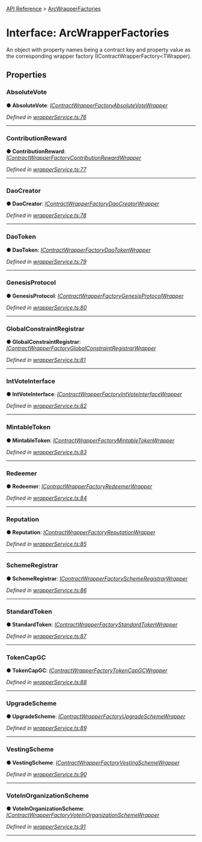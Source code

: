 [API Reference](../README.md) > [ArcWrapperFactories](../interfaces/ArcWrapperFactories.md)



# Interface: ArcWrapperFactories


An object with property names being a contract key and property value as the corresponding wrapper factory (IContractWrapperFactory<TWrapper).


## Properties
<a id="AbsoluteVote"></a>

###  AbsoluteVote

**●  AbsoluteVote**:  *[IContractWrapperFactory](IContractWrapperFactory.md)[AbsoluteVoteWrapper](../classes/AbsoluteVoteWrapper.md)* 

*Defined in [wrapperService.ts:76](https://github.com/daostack/arc.js/blob/f343aa24/lib/wrapperService.ts#L76)*





___

<a id="ContributionReward"></a>

###  ContributionReward

**●  ContributionReward**:  *[IContractWrapperFactory](IContractWrapperFactory.md)[ContributionRewardWrapper](../classes/ContributionRewardWrapper.md)* 

*Defined in [wrapperService.ts:77](https://github.com/daostack/arc.js/blob/f343aa24/lib/wrapperService.ts#L77)*





___

<a id="DaoCreator"></a>

###  DaoCreator

**●  DaoCreator**:  *[IContractWrapperFactory](IContractWrapperFactory.md)[DaoCreatorWrapper](../classes/DaoCreatorWrapper.md)* 

*Defined in [wrapperService.ts:78](https://github.com/daostack/arc.js/blob/f343aa24/lib/wrapperService.ts#L78)*





___

<a id="DaoToken"></a>

###  DaoToken

**●  DaoToken**:  *[IContractWrapperFactory](IContractWrapperFactory.md)[DaoTokenWrapper](../classes/DaoTokenWrapper.md)* 

*Defined in [wrapperService.ts:79](https://github.com/daostack/arc.js/blob/f343aa24/lib/wrapperService.ts#L79)*





___

<a id="GenesisProtocol"></a>

###  GenesisProtocol

**●  GenesisProtocol**:  *[IContractWrapperFactory](IContractWrapperFactory.md)[GenesisProtocolWrapper](../classes/GenesisProtocolWrapper.md)* 

*Defined in [wrapperService.ts:80](https://github.com/daostack/arc.js/blob/f343aa24/lib/wrapperService.ts#L80)*





___

<a id="GlobalConstraintRegistrar"></a>

###  GlobalConstraintRegistrar

**●  GlobalConstraintRegistrar**:  *[IContractWrapperFactory](IContractWrapperFactory.md)[GlobalConstraintRegistrarWrapper](../classes/GlobalConstraintRegistrarWrapper.md)* 

*Defined in [wrapperService.ts:81](https://github.com/daostack/arc.js/blob/f343aa24/lib/wrapperService.ts#L81)*





___

<a id="IntVoteInterface"></a>

###  IntVoteInterface

**●  IntVoteInterface**:  *[IContractWrapperFactory](IContractWrapperFactory.md)[IntVoteInterfaceWrapper](../classes/IntVoteInterfaceWrapper.md)* 

*Defined in [wrapperService.ts:82](https://github.com/daostack/arc.js/blob/f343aa24/lib/wrapperService.ts#L82)*





___

<a id="MintableToken"></a>

###  MintableToken

**●  MintableToken**:  *[IContractWrapperFactory](IContractWrapperFactory.md)[MintableTokenWrapper](../classes/MintableTokenWrapper.md)* 

*Defined in [wrapperService.ts:83](https://github.com/daostack/arc.js/blob/f343aa24/lib/wrapperService.ts#L83)*





___

<a id="Redeemer"></a>

###  Redeemer

**●  Redeemer**:  *[IContractWrapperFactory](IContractWrapperFactory.md)[RedeemerWrapper](../classes/RedeemerWrapper.md)* 

*Defined in [wrapperService.ts:84](https://github.com/daostack/arc.js/blob/f343aa24/lib/wrapperService.ts#L84)*





___

<a id="Reputation"></a>

###  Reputation

**●  Reputation**:  *[IContractWrapperFactory](IContractWrapperFactory.md)[ReputationWrapper](../classes/ReputationWrapper.md)* 

*Defined in [wrapperService.ts:85](https://github.com/daostack/arc.js/blob/f343aa24/lib/wrapperService.ts#L85)*





___

<a id="SchemeRegistrar"></a>

###  SchemeRegistrar

**●  SchemeRegistrar**:  *[IContractWrapperFactory](IContractWrapperFactory.md)[SchemeRegistrarWrapper](../classes/SchemeRegistrarWrapper.md)* 

*Defined in [wrapperService.ts:86](https://github.com/daostack/arc.js/blob/f343aa24/lib/wrapperService.ts#L86)*





___

<a id="StandardToken"></a>

###  StandardToken

**●  StandardToken**:  *[IContractWrapperFactory](IContractWrapperFactory.md)[StandardTokenWrapper](../classes/StandardTokenWrapper.md)* 

*Defined in [wrapperService.ts:87](https://github.com/daostack/arc.js/blob/f343aa24/lib/wrapperService.ts#L87)*





___

<a id="TokenCapGC"></a>

###  TokenCapGC

**●  TokenCapGC**:  *[IContractWrapperFactory](IContractWrapperFactory.md)[TokenCapGCWrapper](../classes/TokenCapGCWrapper.md)* 

*Defined in [wrapperService.ts:88](https://github.com/daostack/arc.js/blob/f343aa24/lib/wrapperService.ts#L88)*





___

<a id="UpgradeScheme"></a>

###  UpgradeScheme

**●  UpgradeScheme**:  *[IContractWrapperFactory](IContractWrapperFactory.md)[UpgradeSchemeWrapper](../classes/UpgradeSchemeWrapper.md)* 

*Defined in [wrapperService.ts:89](https://github.com/daostack/arc.js/blob/f343aa24/lib/wrapperService.ts#L89)*





___

<a id="VestingScheme"></a>

###  VestingScheme

**●  VestingScheme**:  *[IContractWrapperFactory](IContractWrapperFactory.md)[VestingSchemeWrapper](../classes/VestingSchemeWrapper.md)* 

*Defined in [wrapperService.ts:90](https://github.com/daostack/arc.js/blob/f343aa24/lib/wrapperService.ts#L90)*





___

<a id="VoteInOrganizationScheme"></a>

###  VoteInOrganizationScheme

**●  VoteInOrganizationScheme**:  *[IContractWrapperFactory](IContractWrapperFactory.md)[VoteInOrganizationSchemeWrapper](../classes/VoteInOrganizationSchemeWrapper.md)* 

*Defined in [wrapperService.ts:91](https://github.com/daostack/arc.js/blob/f343aa24/lib/wrapperService.ts#L91)*





___


